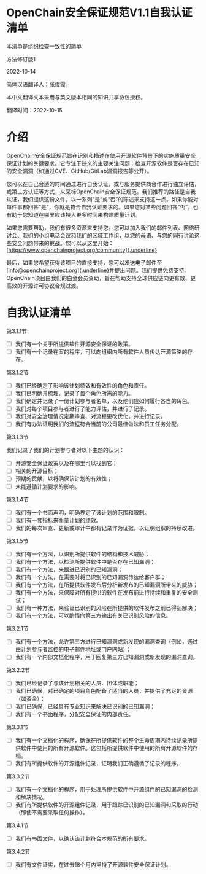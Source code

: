 # OpenChain安全保证规范V1.1自我认证清单

本清单是组织检查一致性的简单

方法修订版1

2022-10-14

简体汉语翻译人：张俊霞。

本中文翻译文本采用与英文版本相同的知识共享协议授权。

翻译时间：2022-10-15

# 介绍

OpenChain安全保证规范旨在识别和描述在使用开源软件背景下的实施质量安全保证计划的关键要求。它专注于狭义的主要关注问题：检查开源软件是否存在已知的安全漏洞（如通过CVE、GitHub/GitLab漏洞报告等公开）。

您可以在自己合适的时间通过进行自我认证，或与服务提供商合作进行独立评估，或第三方认证等方式，来采标OpenChain安全保证规范。我们推荐的路径是自我认证，我们提供这份文件，以一系列“是”或“否”的陈述来支持这一点。如果你能对每件事都回答“是”，你就是符合自我认证要求的。如果您对某些问题回答“否”，也有助于您知道在哪里应该投入更多时间来构建质量计划。

如果您需要帮助，我们有很多资源来支持您。您可以加入我们的邮件列表、网络研讨会、我们的小组电话会议和我们的区域工作组，以您的母语、与您的同行讨论这些安全问题带来的挑战。您可以从这里开始：
[https://www.openchainproject.org/community]{.underline}

最后，如果您希望获得该项目的直接支持，您可以发送电子邮件至[info@openchainproject.org]{.underline}并提出问题。我们提供免费支持。OpenChain项目由我们的白金会员资助，旨在帮助支持全球供应链向更有效、更高效的开源许可协议合规过渡。

# 自我认证清单

第3.1.1节

- [ ] 我们有一个关于所提供软件开源安全保证的政策。
- [ ] 我们有一个记录在案的程序，可以向组织内所有软件人员传达开源策略的存在。

第3.1.2节

- [ ] 我们已经确定了影响该计划绩效和有效性的角色和责任。
- [ ] 我们已明确并梳理、记录了每个角色所需的能力。
- [ ] 我们确定并记录了一份计划参与者名单，以及他们应如何履行各自的角色。
- [ ] 我们对每个项目参与者进行了能力评估，并进行了记录。
- [ ] 我们对安全治理情况定期审查、对流程更改优化，并进行记录。
- [ ] 我们有办法证明我们的流程符合当前的公司最佳做法和员工任务分配。

第3.1.3节

我们记录了我们的计划参与者对以下主题的认识：
- [ ] 开源安全保证政策以及在哪里可以找到它；
- [ ] 相关的开源目标；
- [ ] 预期的贡献，以将确保该计划的有效性；
- [ ] 未能遵循计划要求的影响。

第3.1.4节

- [ ] 我们有一个书面声明，明确界定了该计划的范围和限制。
- [ ] 我们有一套指标来衡量计划的绩效。
- [ ] 我们的每次审查、更新或审计中都有记录作为证据，以证明组织的持续改进。

第3.1.5节

- [ ] 我们有一个方法，以识别所提供软件的结构和技术威胁；
- [ ] 我们有一个方法，以检测所提供软件中是否存在已知漏洞；
- [ ] 我们有一个方法，来跟进已识别的已知漏洞；
- [ ] 我们有一个方法，在需要时将已识别的已知漏洞传达给客户群；
- [ ] 我们有一个方法，在所提供软件发布后分析新发布的已知漏洞所带来的威胁；
- [ ] 我们有一个方法，来保障对所有提供的软件在发布前进行持续和重复的安全测试；
- [ ] 我们有一种方法，来验证已识别的风险在所提供的软件发布之前已得到解决；
- [ ] 我们有一个方法，可以酌情向第三方输出有关已识别风险的信息。

第3.2.1节

- [ ] 我们有一个方法，允许第三方进行已知漏洞或新发现的漏洞查询（例如，通过由计划参与者监控的电子邮件地址或门户网站）；
- [ ] 我们有一个内部文档化程序，用于回复第三方已知漏洞或新发现的漏洞查询。

第3.2.2节

- [ ] 我们已经记录了与该计划相关的人员、团体或职能；
- [ ] 我们已确保，对已确定的项目角色配备了适当的人员，并提供了充足的资源（如资金）；
- [ ] 我们已确保，已经具有专业知识来解决已识别的已知漏洞；
- [ ] 我们有一个书面程序，分配安全保证的内部责任。

第3.3.1节

- [ ] 我们有一个文档化的程序，确保在所提供软件的整个生命周期内持续记录所提供软件中使用的所有开源软件。这包括所提供软件中使用的所有开源软件的存档。
- [ ] 我们有所提供软件的开源组件记录，证明我们正确遵循了记录的程序。

第3.3.2节

- [ ] 我们有一个文档化的程序，用于处理所提供软件中开源组件的已知漏洞的检测和解决情况。
- [ ] 我们有所提供软件的开源组件记录，用于跟踪已识别的已知漏洞和采取的行动（即使不需要采取任何操作）。

第3.4.1节

- [ ] 我们有书面文件，以确认该计划符合本规范的所有要求。

第3.4.2节

- [ ] 我们有文件证实，在过去18个月内坚持了开源软件安全保证计划。








